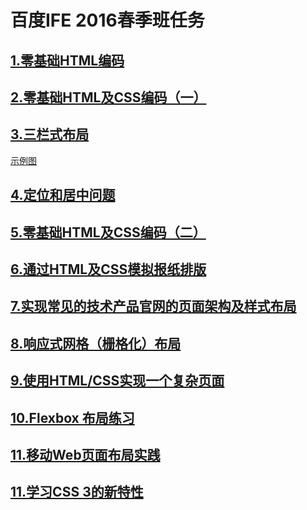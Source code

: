 # 百度IFE 2016春季班任务

## [1.零基础HTML编码](http://ife.baidu.com/task/detail?taskId=1)

## [2.零基础HTML及CSS编码（一）](http://ife.baidu.com/task/detail?taskId=2)

## [3.三栏式布局](http://ife.baidu.com/task/detail?taskId=3)
[示例图](http://7xrp04.com1.z0.glb.clouddn.com/task_1_3_1.png)

## [4.定位和居中问题](http://ife.baidu.com/task/detail?taskId=4)

## [5.零基础HTML及CSS编码（二）](http://ife.baidu.com/task/detail?taskId=5)

## [6.通过HTML及CSS模拟报纸排版](http://ife.baidu.com/task/detail?taskId=6)

## [7.实现常见的技术产品官网的页面架构及样式布局](http://ife.baidu.com/task/detail?taskId=7)

## [8.响应式网格（栅格化）布局](http://ife.baidu.com/task/detail?taskId=8)

## [9.使用HTML/CSS实现一个复杂页面](http://ife.baidu.com/task/detail?taskId=9)

## [10.Flexbox 布局练习](http://ife.baidu.com/task/detail?taskId=10)

## [11.移动Web页面布局实践](http://ife.baidu.com/task/detail?taskId=11)

## [11.学习CSS 3的新特性](http://ife.baidu.com/task/detail?taskId=12)

